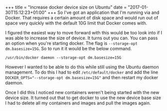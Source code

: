 +++
title = "Increase docker device size on Ubuntu"
date = "2017-01-30T15:12:23+01:00"
+++
So I've got an application that I'm running via  and Docker. That requires a certain amount of disk space and would run out of space very quickly with the default 10G limit that Docker comes with.

<!--more-->

I figured the easiest way to move forward with this would be too look into if I was able to increase the size of device. It turns out you can. You can pass an option when you're starting docker. The flag is `--storage-opt dm.basesize=15G`. So to run it it would be the below command.

`/usr/bin/docker daemon --storage-opt dm.basesize=15G`

However I wanted to be able to do this while still using the Ubuntu daemon management. To do this I had to edit `/etc/default/docker` and add the line `DOCKER_OPTS="--storage-opt dm.basesize=15G"` and then restart my docker daemon.

Once I did this I noticed new containers weren't being started with the new device size. It turned out that to get docker to use the new device base size I had to delete all my containers and images and pull the images again.
